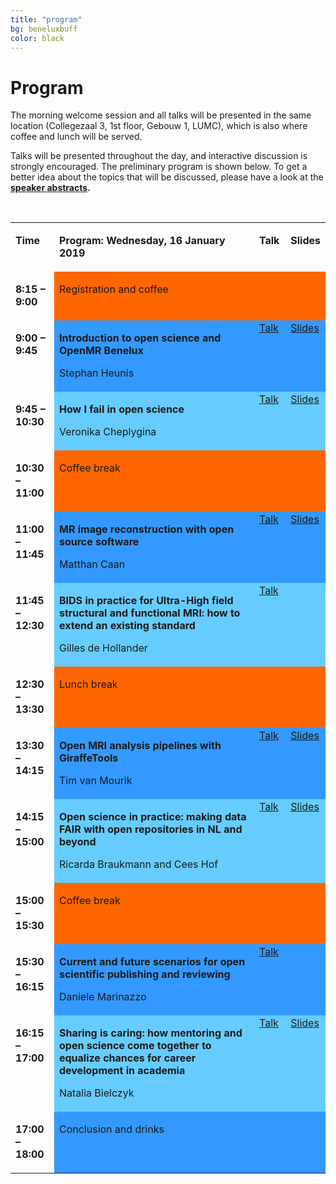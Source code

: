 ```yaml
---
title: "program"
bg: beneluxbuff
color: black
---
```


<a id="program"></a>

# Program

The morning welcome session and all talks will be presented in the same location (Collegezaal 3, 1st floor, Gebouw 1, LUMC), which is also where coffee and lunch will be served. 

Talks will be presented throughout the day, and interactive discussion is strongly encouraged. The preliminary program is shown below. To get a better idea about the topics that will be discussed, please have a look at the <strong><a href="#speakers">speaker abstracts</a><strong>.

<p>&nbsp;</p>
<table width="100%" cellspacing="0" cellpadding="2">
<tbody>

<tr valign="top">
<td width="14%">
<p><strong>Time</strong></p>
</td>
<td width="66%">
<p><strong>Program: Wednesday, 16 January 2019</strong></p>
</td>
<td width="10%">
<p><strong>Talk</strong></p>
</td>
<td width="10%">
<p><strong>Slides</strong></p>
</td>
</tr>

<tr valign="top">
<td width="14%">
<p><strong>8:15 &ndash; 9:00</strong></p>
</td>
<td style="background: #ff6600;" bgcolor="#ff6600" width="66%">
<p>Registration and coffee</p>
</td>
<td style="background: #ff6600;" bgcolor="#ff6600" width="10%">
<p>&nbsp;</p>
</td>
<td style="background: #ff6600;" bgcolor="#ff6600" width="10%">
<p>&nbsp;</p>
</td>
</tr>

<tr valign="top">
<td width="14%">
<p><strong>9:00 &ndash; 9:45</strong></p>
</td>
<td style="background: #3399ff;" bgcolor="#3399ff" width="66%">
<p><strong>Introduction to open science and OpenMR Benelux</strong></p>
<p>Stephan Heunis</p>
</td>
<td style="background: #3399ff;" bgcolor="#3399ff" width="10%">
<a href="https://weblectures.leidenuniv.nl/Mediasite/Play/ce9622b04be54d45809270964b22a6e41d" target="_blank">Talk</a>
</td>
<td style="background: #3399ff;" bgcolor="#3399ff" width="10%">
<a href="https://osf.io/4eqfb/" target="_blank">Slides</a>
</td>
</tr>

<tr valign="top">
<td width="14%">
<p><strong>9:45 &ndash; 10:30</strong></p>
</td>
<td style="background: #66ccff;" bgcolor="#66ccff" width="66%">
<p><strong>How I fail in open science</strong></p>
<p>Veronika Cheplygina</p>
</td>
<td style="background: #66ccff;" bgcolor="#66ccff" width="10%">
<a href="https://weblectures.leidenuniv.nl/Mediasite/Play/9cc9f9f0cc2e4226a3d796194feca0951d" target="_blank">Talk</a>
</td>
<td style="background: #66ccff;" bgcolor="#66ccff" width="10%">
<a href="https://osf.io/a2efz/" target="_blank">Slides</a>
</td>
</tr>

<tr valign="top">
<td width="14%">
<p><strong>10:30 &ndash; 11:00</strong></p>
</td>
<td style="background: #ff6600;" bgcolor="#ff6600" width="66%">
<p>Coffee break</p>
</td>
<td style="background: #ff6600;" bgcolor="#ff6600" width="10%">
<p>&nbsp;</p>
</td>
<td style="background: #ff6600;" bgcolor="#ff6600" width="10%">
<p>&nbsp;</p>
</td>
</tr>

<tr valign="top">
<td width="14%">
<p><strong>11:00 &ndash; 11:45</strong></p>
</td>
<td style="background: #3399ff;" bgcolor="#3399ff" width="66%">
<p><strong>MR image reconstruction with open source software</strong></p>
<p>Matthan Caan</p>
</td>
<td style="background: #3399ff;" bgcolor="#3399ff" width="10%">
<a href="https://weblectures.leidenuniv.nl/Mediasite/Play/c9aa4060532e49fc8f8bf0fa848a69981d" target="_blank">Talk</a>
</td>
<td style="background: #3399ff;" bgcolor="#3399ff" width="10%">
<a href="https://osf.io/hyn23/" target="_blank">Slides</a>
</td>
</tr>

<tr valign="top">
<td width="14%">
<p><strong>11:45 &ndash; 12:30</strong></p>
</td>
<td style="background: #66ccff;" bgcolor="#66ccff" width="66%">
<p><strong>BIDS in practice for Ultra-High field structural and functional MRI: how to extend an existing standard</strong></p>
<p>Gilles de Hollander</p>
</td>
<td style="background: #66ccff;" bgcolor="#66ccff" width="10%">
<a href="https://weblectures.leidenuniv.nl/Mediasite/Play/6ee7d9aae8c24ea8911e0e6daec4ca3a1d" target="_blank">Talk</a>
</td>
<td style="background: #66ccff;" bgcolor="#66ccff" width="10%">
<p>&nbsp;</p>
</td>
</tr>

<tr valign="top">
<td width="14%">
<p><strong>12:30 &ndash; 13:30</strong></p>
</td>
<td style="background: #ff6600;" bgcolor="#ff6600" width="66%">
<p>Lunch break</p>
</td>
<td style="background: #ff6600;" bgcolor="#ff6600" width="10%">
<p>&nbsp;</p>
</td>
<td style="background: #ff6600;" bgcolor="#ff6600" width="10%">
<p>&nbsp;</p>
</td>
</tr>

<tr valign="top">
<td width="14%">
<p><strong>13:30 &ndash; 14:15</strong></p>
</td>
<td style="background: #3399ff;" bgcolor="#3399ff" width="66%">
<p><strong>Open MRI analysis pipelines with GiraffeTools</strong></p>
<p>Tim van Mourik</p>
</td>
<td style="background: #3399ff;" bgcolor="#3399ff" width="10%">
<a href="https://weblectures.leidenuniv.nl/Mediasite/Play/af97ee372f8d43879093f66abee16d741d" target="_blank">Talk</a>
</td>
<td style="background: #3399ff;" bgcolor="#3399ff" width="10%">
<a href="https://osf.io/wkcny/" target="_blank">Slides</a>
</td>
</tr>

<tr valign="top">
<td width="14%">
<p><strong>14:15 &ndash; 15:00</strong></p>
</td>
<td style="background: #66ccff;" bgcolor="#66ccff" width="66%">
<p><strong>Open science in practice: making data FAIR with open repositories in NL and beyond</strong></p>
<p>Ricarda Braukmann and Cees Hof</p>
</td>
<td style="background: #66ccff;" bgcolor="#66ccff" width="10%">
<a href="https://weblectures.leidenuniv.nl/Mediasite/Play/3032c0497a814011a75232eded0340501d" target="_blank">Talk</a>
</td>
<td style="background: #66ccff;" bgcolor="#66ccff" width="10%">
<a href="https://osf.io/sp5ae/" target="_blank">Slides</a>
</td>
</tr>

<tr valign="top">
<td width="14%">
<p><strong>15:00 &ndash; 15:30</strong></p>
</td>
<td style="background: #ff6600;" bgcolor="#ff6600" width="66%">
<p>Coffee break</p>
</td>
<td style="background: #ff6600;" bgcolor="#ff6600" width="10%">
<p>&nbsp;</p>
</td>
<td style="background: #ff6600;" bgcolor="#ff6600" width="10%">
<p>&nbsp;</p>
</td>
</tr>

<tr valign="top">
<td width="14%">
<p><strong>15:30 &ndash; 16:15</strong></p>
</td>
<td style="background: #3399ff;" bgcolor="#3399ff" width="66%">
<p><strong>Current and future scenarios for open scientific publishing and reviewing</strong></p>
<p>Daniele Marinazzo</p>
</td>
<td style="background: #3399ff;" bgcolor="#3399ff" width="10%">
<a href="https://weblectures.leidenuniv.nl/Mediasite/Play/9dae4f8967924068a2d17d9238ac331d1d" target="_blank">Talk</a>
</td>
<td style="background: #3399ff;" bgcolor="#3399ff" width="10%">
<p>&nbsp;</p>
</td>
</tr>

<tr valign="top">
<td width="14%">
<p><strong>16:15 &ndash; 17:00</strong></p>
</td>
<td style="background: #66ccff;" bgcolor="#66ccff" width="66%">
<p><strong>Sharing is caring: how mentoring and open science come together to equalize chances for career development in academia</strong></p>
<p>Natalia Bielczyk</p>
</td>
<td style="background: #66ccff;" bgcolor="#66ccff" width="10%">
<a href="https://weblectures.leidenuniv.nl/Mediasite/Play/bffe0d361b3e47408ef5f523b4d284031d" target="_blank">Talk</a>
</td>
<td style="background: #66ccff;" bgcolor="#66ccff" width="10%">
<a href="https://osf.io/tsgv7/" target="_blank">Slides</a>
</td>
</tr>

<tr valign="top">
<td width="14%">
<p><strong>17:00 &ndash; 18:00</strong></p>
</td>
<td style="background: #3399ff;" bgcolor="#3399ff" width="66%">
<p>Conclusion and drinks</p>
</td>
<td style="background: #3399ff;" bgcolor="#3399ff" width="10%">
<p>&nbsp;</p>
</td>
<td style="background: #3399ff;" bgcolor="#3399ff" width="10%">
<p>&nbsp;</p>
</td>
</tr>

</tbody>
</table>